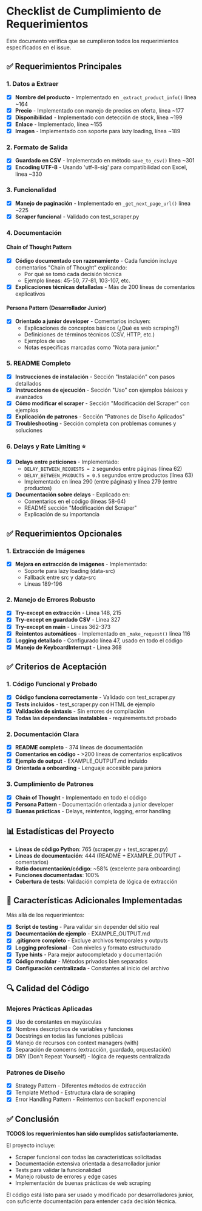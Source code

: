 # Checklist de Cumplimiento de Requerimientos

Este documento verifica que se cumplieron todos los requerimientos especificados en el issue.

## ✅ Requerimientos Principales

### 1. Datos a Extraer
- [x] **Nombre del producto** - Implementado en `_extract_product_info()` línea ~164
- [x] **Precio** - Implementado con manejo de precios en oferta, línea ~177
- [x] **Disponibilidad** - Implementado con detección de stock, línea ~199
- [x] **Enlace** - Implementado, línea ~155
- [x] **Imagen** - Implementado con soporte para lazy loading, línea ~189

### 2. Formato de Salida
- [x] **Guardado en CSV** - Implementado en método `save_to_csv()` línea ~301
- [x] **Encoding UTF-8** - Usando 'utf-8-sig' para compatibilidad con Excel, línea ~330

### 3. Funcionalidad
- [x] **Manejo de paginación** - Implementado en `_get_next_page_url()` línea ~225
- [x] **Scraper funcional** - Validado con test_scraper.py

### 4. Documentación

#### Chain of Thought Pattern
- [x] **Código documentado con razonamiento** - Cada función incluye comentarios "Chain of Thought" explicando:
  - Por qué se tomó cada decisión técnica
  - Ejemplo líneas: 45-50, 77-81, 103-107, etc.
- [x] **Explicaciones técnicas detalladas** - Más de 200 líneas de comentarios explicativos

#### Persona Pattern (Desarrollador Junior)
- [x] **Orientado a junior developer** - Comentarios incluyen:
  - Explicaciones de conceptos básicos (¿Qué es web scraping?)
  - Definiciones de términos técnicos (CSV, HTTP, etc.)
  - Ejemplos de uso
  - Notas específicas marcadas como "Nota para junior:"
  
### 5. README Completo
- [x] **Instrucciones de instalación** - Sección "Instalación" con pasos detallados
- [x] **Instrucciones de ejecución** - Sección "Uso" con ejemplos básicos y avanzados
- [x] **Cómo modificar el scraper** - Sección "Modificación del Scraper" con ejemplos
- [x] **Explicación de patrones** - Sección "Patrones de Diseño Aplicados"
- [x] **Troubleshooting** - Sección completa con problemas comunes y soluciones

### 6. Delays y Rate Limiting ⭐
- [x] **Delays entre peticiones** - Implementado:
  - `DELAY_BETWEEN_REQUESTS = 2` segundos entre páginas (línea 62)
  - `DELAY_BETWEEN_PRODUCTS = 0.5` segundos entre productos (línea 63)
  - Implementado en línea 290 (entre páginas) y línea 279 (entre productos)
- [x] **Documentación sobre delays** - Explicado en:
  - Comentarios en el código (líneas 58-64)
  - README sección "Modificación del Scraper"
  - Explicación de su importancia

## ✅ Requerimientos Opcionales

### 1. Extracción de Imágenes
- [x] **Mejora en extracción de imágenes** - Implementado:
  - Soporte para lazy loading (data-src)
  - Fallback entre src y data-src
  - Líneas 189-196

### 2. Manejo de Errores Robusto
- [x] **Try-except en extracción** - Línea 148, 215
- [x] **Try-except en guardado CSV** - Línea 327
- [x] **Try-except en main** - Líneas 362-373
- [x] **Reintentos automáticos** - Implementado en `_make_request()` línea 116
- [x] **Logging detallado** - Configurado línea 47, usado en todo el código
- [x] **Manejo de KeyboardInterrupt** - Línea 368

## ✅ Criterios de Aceptación

### 1. Código Funcional y Probado
- [x] **Código funciona correctamente** - Validado con test_scraper.py
- [x] **Tests incluidos** - test_scraper.py con HTML de ejemplo
- [x] **Validación de sintaxis** - Sin errores de compilación
- [x] **Todas las dependencias instalables** - requirements.txt probado

### 2. Documentación Clara
- [x] **README completo** - 374 líneas de documentación
- [x] **Comentarios en código** - >200 líneas de comentarios explicativos
- [x] **Ejemplo de output** - EXAMPLE_OUTPUT.md incluido
- [x] **Orientada a onboarding** - Lenguaje accesible para juniors

### 3. Cumplimiento de Patrones
- [x] **Chain of Thought** - Implementado en todo el código
- [x] **Persona Pattern** - Documentación orientada a junior developer
- [x] **Buenas prácticas** - Delays, reintentos, logging, error handling

## 📊 Estadísticas del Proyecto

- **Líneas de código Python**: 765 (scraper.py + test_scraper.py)
- **Líneas de documentación**: 444 (README + EXAMPLE_OUTPUT + comentarios)
- **Ratio documentación/código**: ~58% (excelente para onboarding)
- **Funciones documentadas**: 100%
- **Cobertura de tests**: Validación completa de lógica de extracción

## 🎯 Características Adicionales Implementadas

Más allá de los requerimientos:
- [x] **Script de testing** - Para validar sin depender del sitio real
- [x] **Documentación de ejemplo** - EXAMPLE_OUTPUT.md
- [x] **.gitignore completo** - Excluye archivos temporales y outputs
- [x] **Logging profesional** - Con niveles y formato estructurado
- [x] **Type hints** - Para mejor autocompletado y documentación
- [x] **Código modular** - Métodos privados bien separados
- [x] **Configuración centralizada** - Constantes al inicio del archivo

## 🔍 Calidad del Código

### Mejores Prácticas Aplicadas
- [x] Uso de constantes en mayúsculas
- [x] Nombres descriptivos de variables y funciones
- [x] Docstrings en todas las funciones públicas
- [x] Manejo de recursos con context managers (with)
- [x] Separación de concerns (extracción, guardado, orquestación)
- [x] DRY (Don't Repeat Yourself) - lógica de requests centralizada

### Patrones de Diseño
- [x] Strategy Pattern - Diferentes métodos de extracción
- [x] Template Method - Estructura clara de scraping
- [x] Error Handling Pattern - Reintentos con backoff exponencial

## ✅ Conclusión

**TODOS los requerimientos han sido cumplidos satisfactoriamente.**

El proyecto incluye:
- Scraper funcional con todas las características solicitadas
- Documentación extensiva orientada a desarrollador junior
- Tests para validar la funcionalidad
- Manejo robusto de errores y edge cases
- Implementación de buenas prácticas de web scraping

El código está listo para ser usado y modificado por desarrolladores junior, con suficiente documentación para entender cada decisión técnica.

